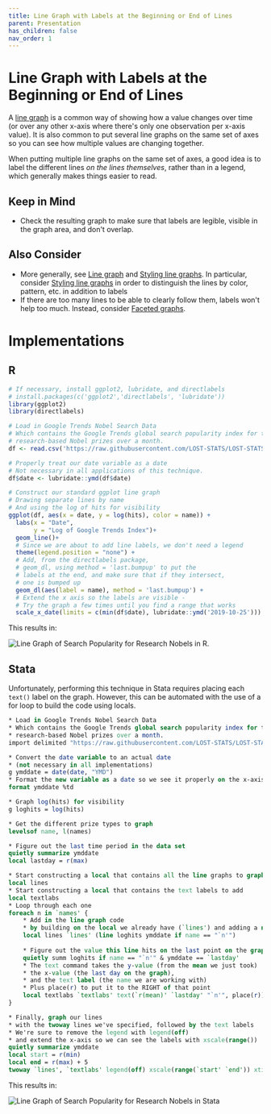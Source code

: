 ```yaml
---
title: Line Graph with Labels at the Beginning or End of Lines
parent: Presentation
has_children: false
nav_order: 1
---
```


# Line Graph with Labels at the Beginning or End of Lines

A [line graph](https://lost-stats.github.io/Presentation/line_graph.html) is a common way of showing how a value changes over time (or over any other x-axis where there's only one observation per x-axis value). It is also common to put several line graphs on the same set of axes so you can see how multiple values are changing together.

When putting multiple line graphs on the same set of axes, a good idea is to label the different lines *on the lines themselves*, rather than in a legend, which generally makes things easier to read.

## Keep in Mind

- Check the resulting graph to make sure that labels are legible, visible in the graph area, and don't overlap.

## Also Consider

- More generally, see [Line graph](https://lost-stats.github.io/Presentation/line_graph.html) and [Styling line graphs](https://lost-stats.github.io/Presentation/styling_line_graphs.html). In particular, consider [Styling line graphs](https://lost-stats.github.io/Presentation/styling_line_graphs.html) in order to distinguish the lines by color, pattern, etc. in addition to labels
- If there are too many lines to be able to clearly follow them, labels won't help too much. Instead, consider [Faceted graphs](https://lost-stats.github.io/Presentation/faceted_graphs.html).

# Implementations

## R

```R
# If necessary, install ggplot2, lubridate, and directlabels
# install.packages(c('ggplot2','directlabels', 'lubridate'))
library(ggplot2)
library(directlabels)

# Load in Google Trends Nobel Search Data
# Which contains the Google Trends global search popularity index for the four
# research-based Nobel prizes over a month.
df <- read.csv('https://raw.githubusercontent.com/LOST-STATS/LOST-STATS.github.io/master/Presentation/Data/Line_Graph_with_Labels_at_the_Beginning_or_End_of_Lines/Research_Nobel_Google_Trends.csv')

# Properly treat our date variable as a date
# Not necessary in all applications of this technique.
df$date <- lubridate::ymd(df$date)

# Construct our standard ggplot line graph
# Drawing separate lines by name
# And using the log of hits for visibility
ggplot(df, aes(x = date, y = log(hits), color = name)) + 
  labs(x = "Date",
       y = "Log of Google Trends Index")+
  geom_line()+
  # Since we are about to add line labels, we don't need a legend
  theme(legend.position = "none") +
  # Add, from the directlabels package, 
  # geom_dl, using method = 'last.bumpup' to put the 
  # labels at the end, and make sure that if they intersect, 
  # one is bumped up
  geom_dl(aes(label = name), method = 'last.bumpup') + 
  # Extend the x axis so the labels are visible - 
  # Try the graph a few times until you find a range that works
  scale_x_date(limits = c(min(df$date), lubridate::ymd('2019-10-25')))
```
This results in:

![Line Graph of Search Popularity for Research Nobels in R.](https://github.com/LOST-STATS/LOST-STATS.github.io/raw/master/Presentation/Images/Line_Graph_with_Labels_at_the_Beginning_or_End_of_Lines/R_line_graph_with_labels.png)

## Stata

Unfortunately, performing this technique in Stata requires placing each `text()` label on the graph. However, this can be automated with the use of a for loop to build the code using locals.

```stata
* Load in Google Trends Nobel Search Data
* Which contains the Google Trends global search popularity index for the four
* research-based Nobel prizes over a month.
import delimited "https://raw.githubusercontent.com/LOST-STATS/LOST-STATS.github.io/master/Presentation/Data/Line_Graph_with_Labels_at_the_Beginning_or_End_of_Lines/Research_Nobel_Google_Trends.csv", clear

* Convert the date variable to an actual date
* (not necessary in all implementations)
g ymddate = date(date, "YMD")
* Format the new variable as a date so we see it properly on the x-axis
format ymddate %td

* Graph log(hits) for visibility
g loghits = log(hits)

* Get the different prize types to graph
levelsof name, l(names)

* Figure out the last time period in the data set
quietly summarize ymddate
local lastday = r(max)

* Start constructing a local that contains all the line graphs to graph
local lines
* Start constructing a local that contains the text labels to add
local textlabs
* Loop through each one
foreach n in `names' {
	* Add in the line graph code
	* by building on the local we already have (`lines') and adding a new twoway segment
	local lines `lines' (line loghits ymddate if name == "`n'")
	
	* Figure out the value this line hits on the last point on the graph
	quietly summ loghits if name == "`n'" & ymddate == `lastday'
	* The text command takes the y-value (from the mean we just took)
	* the x-value (the last day on the graph),
	* and the text label (the name we are working with)
	* Plus place(r) to put it to the RIGHT of that point
	local textlabs `textlabs' text(`r(mean)' `lastday' "`n'", place(r))
}

* Finally, graph our lines
* with the twoway lines we've specified, followed by the text labels
* We're sure to remove the legend with legend(off)
* and extend the x-axis so we can see the labels with xscale(range())
quietly summarize ymddate
local start = r(min)
local end = r(max) + 5
twoway `lines', `textlabs' legend(off) xscale(range(`start' `end')) xtitle("Date") ytitle("Log of Google Trends Index")
```

This results in:

![Line Graph of Search Popularity for Research Nobels in Stata](https://github.com/LOST-STATS/LOST-STATS.github.io/raw/master/Presentation/Images/Line_Graph_with_Labels_at_the_Beginning_or_End_of_Lines/stata_line_graph_with_labels.png)